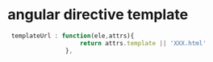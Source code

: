 # angular directive template

```js
 templateUrl : function(ele,attrs){
                    return attrs.template || 'XXX.html'
                },
```


